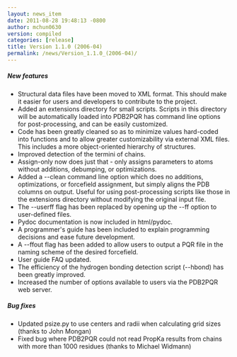 ```yaml
---
layout: news_item
date: 2011-08-28 19:48:13 -0800
author: mchun0630
version: compiled
categories: [release]
title: Version 1.1.0 (2006-04)
permalink: /news/Version_1.1.0_(2006-04)/
---
```


<h5>New features</h5>
<ul>
<li>Structural data files have been moved to XML format.  This should make it easier for users and developers to contribute to the project.</li>
<li>Added an extensions directory for small scripts.  Scripts in this directory will be automatically loaded into PDB2PQR has command line options for post-processing, and can be easily customized.</li>
<li>Code has been greatly cleaned so as to minimize values hard-coded into functions and to allow greater customizability via external XML files.  This includes a more object-oriented hierarchy of structures.</li>
<li>Improved detection of the termini of chains.</li>
<li>Assign-only now does just that - only assigns parameters to atoms without additions, debumping, or optimizations.</li>
<li>Added a --clean command line option which does no additions, optimizations, or forcefield assignment, but simply aligns the PDB columns on output.  Useful for using post-processing scripts like those in the extensions directory without modifying the original input file.</li>
<li>The --userff flag has been replaced by opening up the --ff option to user-defined files.</li>
<li>Pydoc documentation is now included in html/pydoc.</li>
<li>A programmer's guide has been included to explain programming decisions and ease future development.</li>
<li>A --ffout flag has been added to allow users to output a PQR file in the naming scheme of the desired forcefield.</li>
<li>User guide FAQ updated.</li>
<li>The efficiency of the hydrogen bonding detection script (--hbond) has been greatly improved.</li>
<li>Increased the number of options available to users via the PDB2PQR web server.</li>
</ul>

<h5>Bug fixes</h5>
<ul>
<li>Updated psize.py to use centers and radii when calculating grid sizes (thanks to John Mongan) </li>
<li>Fixed bug where PDB2PQR could not read PropKa results from chains with more than 1000 residues (thanks to Michael Widmann)</li>
</ul>


